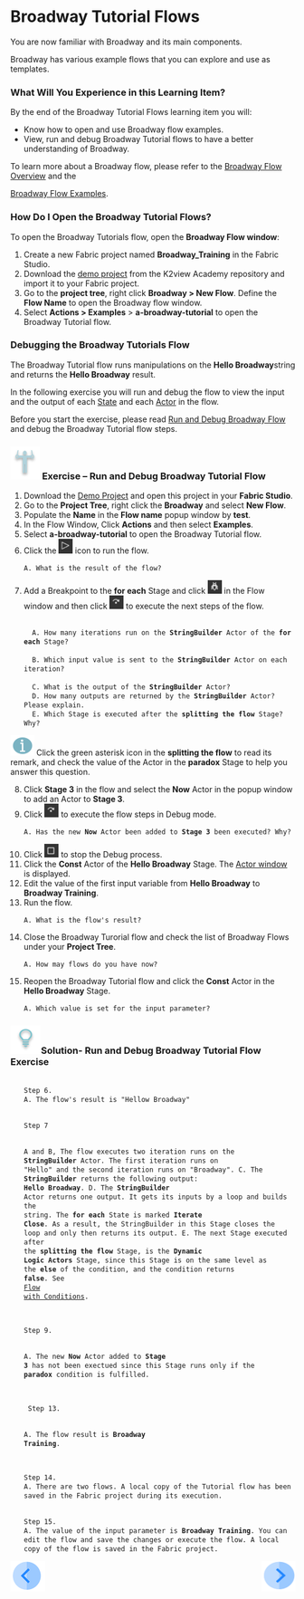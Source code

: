 # Broadway Tutorial Flows

You are now familiar with Broadway and its main components. 

Broadway has various example flows that you can explore and use as templates. 

### What Will You Experience in this Learning Item?

By the end of the Broadway Tutorial Flows learning item you will:

- Know how to open and use Broadway flow examples.
- View, run and debug Broadway Tutorial flows to have a better understanding of Broadway.

To learn more about a Broadway flow, please refer to the [Broadway Flow Overview](/articles/99_Broadway/16_broadway_flow_overview.md) and the

[Broadway Flow Examples](/articles/99_Broadway/17_tutorial_and_flow_examples.md).

### How Do I Open the Broadway Tutorial Flows?

To open the Broadway Tutorials flow, open the **Broadway Flow window**:

1. Create a new Fabric project named **Broadway_Training** in the Fabric Studio. 
2. Download the [demo project](/articles/demo_project) from the K2view Academy repository and import it to your Fabric project.
3. Go to the **project tree**, right click **Broadway > New Flow**. Define the **Flow Name** to open the Broadway flow window.
4. Select **Actions > Examples** > **a-broadway-tutorial** to open the Broadway Tutorial flow.

### Debugging the Broadway Tutorials Flow

The Broadway Tutorial flow runs manipulations on the **Hello Broadway**string and returns the **Hello Broadway** result.

In the following exercise you will run and debug the flow to view the input and the output of each [State](/articles/99_Broadway/19_broadway_flow_stages.md) and each [Actor](/articles/99_Broadway/03_broadway_actor.md) in the flow.

Before you start the exercise, please read [Run and Debug Broadway Flow](/articles/99_Broadway/25_broadway_flow_window_run_and_debug_flow.md) and debug the Broadway Tutorial flow steps.

###  ![](/academy/images/Exercise.png) **Exercise – Run and Debug Broadway Tutorial Flow**

1. Download the [Demo Project](/articles/demo_project) and open this project in your **Fabric Studio**.
2. Go to the **Project Tree**, right click the **Broadway** and select **New Flow**.
3. Populate the **Name** in the **Flow name** popup window by **test**.
4. In the Flow Window, Click **Actions** and then select **Examples**.
5. Select **a-broadway-tutorial** to open the Broadway Tutorial flow.
6. Click the ![Run Flow](/academy/Training_Level_1/99_Broadway/images/run_flow_icon.png) icon to run the flow.

  <ul>
 <pre><code>A. What is the result of the flow?</code></pre>
  </ul>

7. Add a Breakpoint to the **for each** Stage and click ![Debug Play](/academy/Training_Level_1/99_Broadway/images/debug_play_icon.png) in the Flow window and then click ![Debug Step](/academy/Training_Level_1/99_Broadway/images/debug_step_icon.png) to execute the next steps of the flow.

<ul>
<pre><code>
  A. How many iterations run on the <strong>StringBuilder</strong> Actor of the <strong>for each</strong> Stage?<br>
  B. Which input value is sent to the <strong>StringBuilder</strong> Actor on each iteration?<br>
  C. What is the output of the <strong>StringBuilder</strong> Actor?
  D. How many outputs are returned by the <strong>StringBuilder</strong> Actor? Please explain.
  E. Which Stage is executed after the <strong>splitting the flow</strong> Stage? Why?
</code></pre>
</ul>

  ![info](/academy/images/information.png) Click the green asterisk icon in the **splitting the flow** to read its remark, and check the value of the Actor in the **paradox** Stage to help you answer this question.

 8. Click **Stage 3** in the flow and select the **Now** Actor in the popup window to add an Actor to **Stage 3**.
 9. Click ![Debug Step](/academy/Training_Level_1/99_Broadway/images/debug_step_icon.png) to execute the flow steps in Debug mode.

  <ul>
<pre><code>A. Has the new <strong>Now</strong> Actor been added to <strong>Stage 3</strong> been executed? Why?</code></pre>
</ul>

10. Click ![Stop Debug](/academy/Training_Level_1/99_Broadway/images/stop_debug_icon.png) to stop the Debug process.
11. Click the **Const** Actor of the **Hello Broadway** Stage. The [Actor window](/articles/99_Broadway/03_broadway_actor.md#actor-window) is displayed.
12. Edit the value of the first input variable from **Hello Broadway** to **Broadway Training**.
13. Run the flow.
<ul><pre><code>A. What is the flow's result?</code></pre></ul> 

14. Close the Broadway Turorial flow and check the list of Broadway Flows under your **Project Tree**.
<ul><pre><code>A. How may flows do you have now?</code></pre></ul>

15. Reopen the Broadway Tutorial flow and click the **Const** Actor in the **Hello Broadway** Stage.
<ul><pre><code>A. Which value is set for the input parameter?</code></pre></ul> 


### ![](/academy/images/Solution.png)Solution- Run and Debug Broadway Tutorial Flow Exercise 

 <ul>
 <pre><code> 
Step 6.
A. The flow's result is "Hellow Broadway"</code></pre>
 </ul>

<ul>
<pre><code>
Step 7

A and B,  The flow executes two iteration runs on the <strong>StringBuilder</strong> Actor. The first iteration runs on "Hello" and the second iteration runs on "Broadway".
C. The <strong>StringBuilder</strong> returns the following output: <strong>Hello Broadway</strong>.
D. The <strong>StringBuilder</strong> Actor returns one output. It gets its inputs by a loop and builds the string. The <strong>for each</strong> State is marked <strong>Iterate Close</strong>. As a result, the StringBuilder in this Stage closes the loop and only then returns its output.
E. The next Stage executed after the <strong>splitting the flow</strong> Stage, is the <strong>Dynamic Logic Actors</strong> Stage, since this Stage is on the same level as the <strong>else</strong> of the condition, and the condition returns <strong>false</strong>. See <a href="https://github.com/k2view-academy/K2View-Academy/blob/KB_DROP2_99_BROADWAY_Nataly/articles/99_Broadway/16_broadway_flow_overview.md#flow-with-condition">Flow with Conditions</a>.
</code></pre>
</ul>

 <ul>
<pre><code>
Step 9.

A. The new <strong>Now</strong> Actor added to <strong>Stage 3</strong> has not been exectued since this Stage runs only if the <strong>paradox</strong> condition is fulfilled.</code></pre>
</ul>

<ul>
 <pre><code>
 Step 13.
 
A. The flow result is <strong>Broadway Training</strong>.</code></pre>
</ul> 

<ul><pre><code>
Step 14.
A. There are two flows. A local copy of the Tutorial flow has been saved in the Fabric project during its execution.</code></pre></ul>

<ul><pre><code>
Step 15.
A. The value of the input parameter is <strong>Broadway Training</strong>. You can edit the flow and save the changes or execute the flow. A local copy of the flow is saved in the Fabric project. </code></pre></ul> 

[![Previous](/articles/images/Previous.png)](/academy/Training_Level_1/99_Broadway/03_broadway_overview.md)[<img align="right" width="60" height="54" src="/articles/images/Next.png">](/academy/Training_Level_1/99_Broadway/05_create_broadway_flow.md)
